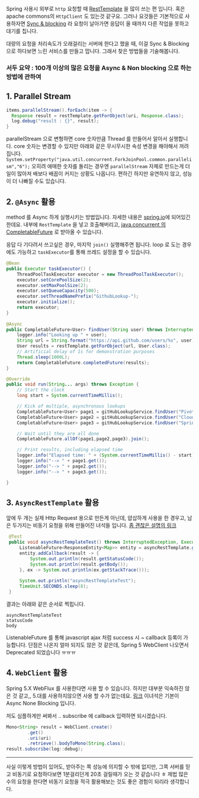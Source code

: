 Spring 사용시 외부로 `http` 요청할 때 [RestTemplate](https://docs.spring.io/spring-framework/docs/current/javadoc-api/org/springframework/web/client/RestTemplate.html) 을 많이 쓰는 편 입니다.
혹은 apache commons의 `HttpClient` 도 있는것 같구요.
그러나 요것들은 기본적으로 사용하자면 [Sync & blocking](https://homoefficio.github.io/2017/02/19/Blocking-NonBlocking-Synchronous-Asynchronous/) 라
요청이 날아가면 응답이 올 때까지 다른 작업을 못하고 대기를 칩니다.

대량의 요청을 처리속도가 오래걸리는 서버에 한다고 했을 때, 이걸 Sync & Blocking 으로 하다보면 
느린 서비스를 만들고 맙니다. 그래서 찾은 방법들을 기술해봅니다.

### 서두 요약 : 100개 이상의 많은 요청을 Async & Non blocking 으로 하는 방법에 관하여

## 1. Parallel Stream
```java
items.parallelStream().forEach(item -> {
  Response result = restTemplate.getForObject(uri, Response.class);
  log.debug("result : {}", result);
}
```
parallelStream 으로 변형하면 core 숫자만큼 Thread 를 만들어서 알아서 실행합니다.
core 숫자는 변경할 수 있지만 아래와 같은 무시무시한 속성 변경을 해야해서 꺼려집니다.
`System.setProperty("java.util.concurrent.ForkJoinPool.common.parallelism","6");`
오히려 애매한 숫자를 돌리는 경우엔 `parallelStream` 자체로 만드는게 더 일이 많아져 배보다 배꼽이 커지는 상황도 나옵니다.
편하긴 하지만 유연하지 않고, 성능이 더 나빠질 수도 있습니다.

## 2. `@Async` 활용
method 를 Async 하게 실행시키는 방법입니다. 자세한 내용은 [spring.io](https://spring.io/guides/gs/async-method/)에 되어있긴 한데요.
내부에 `RestTemplate` 을 넣고 호출해버리고, [java.concurrent 의 CompletableFuture](https://docs.oracle.com/javase/8/docs/api/java/util/concurrent/CompletableFuture.html) 로 받아올 수 있습니다.

응답 다 기다려서 쓰고싶은 경우, 마지막 `join()` 실행해주면 됩니다. loop 로 도는 경우에도 가능하고 `taskExecutor`를 통해 쓰레드 설정을 할 수 있습니다.
```java
@Bean
public Executor taskExecutor() {
	ThreadPoolTaskExecutor executor = new ThreadPoolTaskExecutor();
	executor.setCorePoolSize(2);
	executor.setMaxPoolSize(2);
	executor.setQueueCapacity(500);
	executor.setThreadNamePrefix("GithubLookup-");
	executor.initialize();
	return executor;
}
    
@Async
public CompletableFuture<User> findUser(String user) throws InterruptedException {
	logger.info("Looking up " + user);
	String url = String.format("https://api.github.com/users/%s", user);
	User results = restTemplate.getForObject(url, User.class);
	// Artificial delay of 1s for demonstration purposes
	Thread.sleep(1000L);
	return CompletableFuture.completedFuture(results);
}

@Override
public void run(String... args) throws Exception {
	// Start the clock
	long start = System.currentTimeMillis();

	// Kick of multiple, asynchronous lookups
	CompletableFuture<User> page1 = gitHubLookupService.findUser("PivotalSoftware");
	CompletableFuture<User> page2 = gitHubLookupService.findUser("CloudFoundry");
	CompletableFuture<User> page3 = gitHubLookupService.findUser("Spring-Projects");

	// Wait until they are all done
	CompletableFuture.allOf(page1,page2,page3).join();

	// Print results, including elapsed time
	logger.info("Elapsed time: " + (System.currentTimeMillis() - start));
	logger.info("--> " + page1.get());
	logger.info("--> " + page2.get());
	logger.info("--> " + page3.get());

}
```

## 3. `AsyncRestTemplate` 활용
앞에 두 개는 실제 Http Request 용으로 만든게 아닌데, 얍삽하게 사용을 한 경우고, 남은 두가지는 비동기 요청을 위해 만들어진 녀석들 입니다.
[좀 괜찮은 설명의 링크](http://wonwoo.ml/index.php/post/903)

```java
 @Test
 public void asyncRestTemplateTest() throws InterruptedException, ExecutionException {
     ListenableFuture<ResponseEntity<Map>> entity = asyncRestTemplate.getForEntity("https://httpbin.org/get", Map.class);
     entity.addCallback(result -> {
         System.out.println(result.getStatusCode());
         System.out.println(result.getBody());
     }, ex -> System.out.println(ex.getStackTrace()));
 
     System.out.println("asyncRestTemplateTest");
     TimeUnit.SECONDS.sleep(8);
 }
```
결과는 아래와 같은 순서로 찍힙니다.
```
asyncRestTemplateTest
statusCode
body
```
ListenableFuture 를 통해 javascript ajax 처럼 success 시 ~ callback 등록이 가능합니다. 
단점은 나온지 얼마 되지도 않은 것 같은데, Spring 5 WebClient 나오면서 Deprecated 되었습니다 ㅠㅠㅠ

## 4. `WebClient` 활용
Spring 5.X WebFlux 를 사용한다면 사용 할 수 있습니다.
하지만 대부분 익숙하진 않은 것 같고,, 5.대를 사용하지않으면 사용 할 수가 없는데요. [링크](https://junebuug.github.io/2019-02-11/resttemplate-vs-webclient)
이녀석은 기본이 Async None Blocking 입니다.

저도 심플하게만 써봐서 .. subscribe 에 callback 입력하면 되시겠습니다.
```java
Mono<String> result = WebClient.create()
		.get()
		.uri(uri)
		.retrieve().bodyToMono(String.class);
result.subscribe(log::debug);
```

-----------------------

사실 이렇게 방법이 있어도, 받아주는 쪽 성능에 의지할 수 밖에 없지만, 그쪽 서버를 믿고
비동기로 요청하다보면 1분걸리던게 20초 걸릴때가 오는 것 같습니다 ㅎ
제법 많은 수의 요청을 한다면 비동기 요청을 적극 활용해보는 것도 좋은 경험이 되리라 생각합니다.
